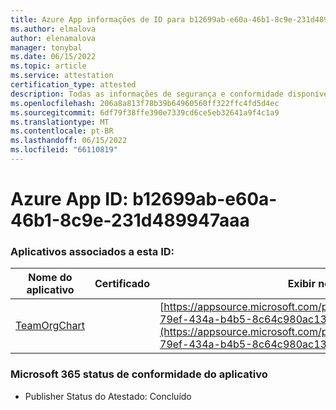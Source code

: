 ```yaml
---
title: Azure App informações de ID para b12699ab-e60a-46b1-8c9e-231d489947aa
ms.author: elmalova
author: elenamalova
manager: tonybal
ms.date: 06/15/2022
ms.topic: article
ms.service: attestation
certification_type: attested
description: Todas as informações de segurança e conformidade disponíveis para b12699ab-e60a-46b1-8c9e-231d489947aa.
ms.openlocfilehash: 206a8a813f78b39b64960560ff322ffc4fd5d4ec
ms.sourcegitcommit: 6df79f38ffe390e7339cd6ce5eb32641a9f4c1a9
ms.translationtype: MT
ms.contentlocale: pt-BR
ms.lasthandoff: 06/15/2022
ms.locfileid: "66110819"
---
```

# <a name="azure-app-id-b12699ab-e60a-46b1-8c9e-231d489947aa"></a>Azure App ID: b12699ab-e60a-46b1-8c9e-231d489947aaa


### <a name="apps-associated-with-this-id"></a>Aplicativos associados a esta ID:
| **Nome do aplicativo** | **Certificado** | **Exibir no AppSource** |
|--------------|---------------|-----------------------|
| [TeamOrgChart](../forward/teamorgchart.66763c6e-79ef-434a-b4b5-8c64c980ac13.md) |  | [https://appsource.microsoft.com/product/office/teamorgchart.66763c6e-79ef-434a-b4b5-8c64c980ac13](https://appsource.microsoft.com/product/office/teamorgchart.66763c6e-79ef-434a-b4b5-8c64c980ac13) |

### <a name="microsoft-365-app-compliance-status"></a>Microsoft 365 status de conformidade do aplicativo
- Publisher Status do Atestado: Concluído
